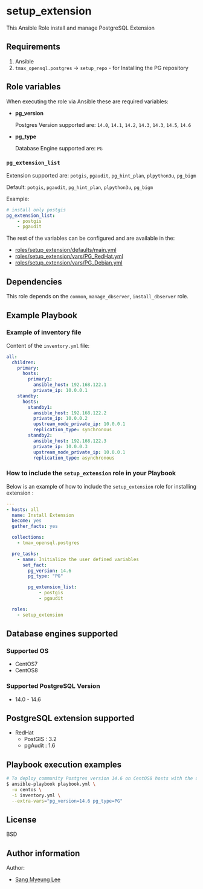 # setup_extension

This Ansible Role install and manage PostgreSQL Extension

## Requirements

1. Ansible
2. `tmax_opensql.postgres` -> `setup_repo` - for Installing the PG repository

## Role variables

When executing the role via Ansible these are required variables:

- **pg_version**

    Postgres Version supported are: `14.0`, `14.1`, `14.2`, `14.3`, `14.3`, `14.5`, `14.6`

- **pg_type**

    Database Engine supported are: `PG`

### `pg_extension_list`

Extension supported are: `potgis`, `pgaudit`, `pg_hint_plan`, `plpython3u`, `pg_bigm`

Default: `potgis`, `pgaudit`, `pg_hint_plan`, `plpython3u`, `pg_bigm`

Example:

```yaml
# install only postgis
pg_extension_list:
    - postgis
    - pgaudit
```

The rest of the variables can be configured and are available in the:

- [roles/setup_extension/defaults/main.yml](./defaults/main.yml)
- [roles/setup_extension/vars/PG_RedHat.yml](./vars/PG_RedHat.yml)
- [roles/setup_extension/vars/PG_Debian.yml](./vars/PG_Debian.yml)


## Dependencies

This role depends on the `common`, `manage_dbserver`, `install_dbserver` role.

## Example Playbook

### Example of inventory file

Content of the `inventory.yml` file:

```yaml
all:
  children:
    primary:
      hosts:
        primary1:
          ansible_host: 192.168.122.1
          private_ip: 10.0.0.1
    standby:
      hosts:
        standby1:
          ansible_host: 192.168.122.2
          private_ip: 10.0.0.2
          upstream_node_private_ip: 10.0.0.1
          replication_type: synchronous
        standby2:
          ansible_host: 192.168.122.3
          private_ip: 10.0.0.3
          upstream_node_private_ip: 10.0.0.1
          replication_type: asynchronous
```


### How to include the `setup_extension` role in your Playbook

Below is an example of how to include the `setup_extension` role for
installing extension :

```yaml
---
- hosts: all
  name: Install Extension
  become: yes
  gather_facts: yes

  collections:
    - tmax_opensql.postgres

  pre_tasks:
    - name: Initialize the user defined variables
      set_fact:
        pg_version: 14.6
        pg_type: "PG"

        pg_extension_list:
            - postgis
            - pgaudit

  roles:
    - setup_extension
```

## Database engines supported

### Supported OS
- CentOS7
- CentOS8

### Supported PostgreSQL Version
- 14.0 - 14.6

## PostgreSQL extension supported

- RedHat
  * PostGIS : 3.2
  * pgAudit : 1.6

## Playbook execution examples
```bash
# To deploy community Postgres version 14.6 on CentOS8 hosts with the user centos
$ ansible-playbook playbook.yml \
  -u centos \
  -i inventory.yml \
  --extra-vars="pg_version=14.6 pg_type=PG"
```

## License

BSD

## Author information
Author:
  * [Sang Myeung Lee](https://github.com/sungmu1)
